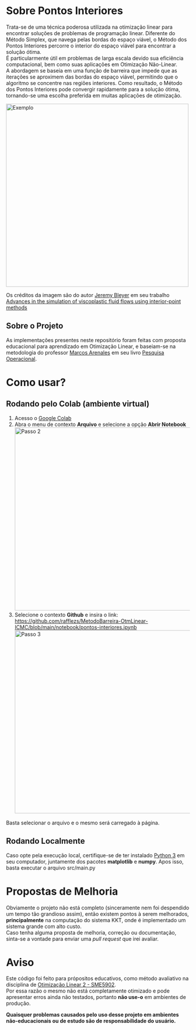 # Sobre Pontos Interiores
Trata-se de uma técnica poderosa utilizada na otimização linear para encontrar soluções de problemas de programação linear. Diferente do Método Simplex, que navega pelas bordas do espaço viável, o Método dos Pontos Interiores percorre o interior do espaço viável para encontrar a solução ótima.  
É particularmente útil em problemas de larga escala devido sua eficiência computacional, bem como suas aplicações em Otimização Não-Linear.  
A abordagem se baseia em uma função de barreira que impede que as iterações se aproximem das bordas do espaço viável, permitindo que o algoritmo se concentre nas regiões interiores. Como resultado, o Método dos Pontos Interiores pode convergir rapidamente para a solução ótima, tornando-se uma escolha preferida em muitas aplicações de otimização.

<img src="https://github.com/user-attachments/assets/b26ffbfc-3001-454d-99f9-c8d856fbeec4" alt="Exemplo" style="width:500px;"/>  

Os créditos da imagem são do autor [Jeremy Bleyer](https://www.scopus.com/authid/detail.uri?authorId=55574535900) em seu trabalho [Advances in the simulation of viscoplastic fluid flows using interior-point methods](https://www.sciencedirect.com/science/article/abs/pii/S0045782517307119)

## Sobre o Projeto

As implementações presentes neste repositório foram feitas com proposta educacional para aprendizado em Otimização Linear, e baseiam-se na metodologia do professor [Marcos Arenales](http://www.otm.icmc.usp.br/index.php/pt/pessoas/professores/26-arenales) em seu livro [Pesquisa Operacional](https://www.amazon.com.br/Pesquisa-Operacional-Marcos-Arenales/dp/8535214542).

# Como usar?

## Rodando pelo Colab (ambiente virtual)

1. Acesso o [Google Colab](https://colab.new/)  
2. Abra o menu de contexto **Arquivo** e selecione a opção **Abrir Notebook**  <img src="https://github.com/user-attachments/assets/613baa3f-b12c-42cd-bb8d-e53fc7fdb931" alt="Passo 2" style="width:500px;"/>  
3. Selecione o contexto **Github** e insira o link: https://github.com/rafflezs/MetodoBarreira-OtmLinear-ICMC/blob/main/notebook/pontos-interiores.ipynb  <img src="https://github.com/user-attachments/assets/7680d78f-0421-48c3-8f9c-363b8b9fe4bc" alt="Passo 3" style="width:500px;"/> 
 

Basta selecionar o arquivo e o mesmo será carregado à página.

## Rodando Localmente

Caso opte pela execução local, certifique-se de ter instalado [Python 3](https://www.python.org/downloads/) em seu computador, juntamente dos pacotes **matplotlib** e **numpy**.
Apos isso, basta executar o arquivo src/main.py

# Propostas de Melhoria

Obviamente o projeto não está completo (sinceramente nem foi despendido um tempo tão grandioso assim), então existem pontos à serem melhorados, **principalmente** na computação do sistema KKT, onde é implementado um sistema grande com alto custo.  
Caso tenha alguma proposta de melhoria, correção ou documentação, sinta-se a vontade para enviar uma _pull request_ que irei avaliar.

# Aviso
Este código foi feito para própositos educativos, como método avaliativo na disciplina de [Otimização Linear 2 - SME5902](https://www.icmc.usp.br/pos-graduacao/disciplinas?programa=55134&disciplina=SME5902).  
Por essa razão o mesmo não está completamente otimizado e pode apresentar erros ainda não testados, portanto **não use-o** em ambientes de produção.  

**Quaisquer problemas causados pelo uso desse projeto em ambientes não-educacionais ou de estudo são de responsabilidade do usuário.**
